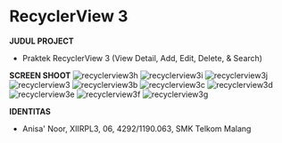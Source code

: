 # RecyclerView 3

**JUDUL PROJECT**
- Praktek RecyclerView 3 (View Detail, Add, Edit, Delete, & Search)

**SCREEN SHOOT**
![recyclerview3h](https://cloud.githubusercontent.com/assets/22114056/20100899/033cead2-a5f2-11e6-878f-f30e6abd4fb3.JPG)
![recyclerview3i](https://cloud.githubusercontent.com/assets/22114056/20100900/0344ac22-a5f2-11e6-97f0-417d4ca19ed5.JPG)
![recyclerview3j](https://cloud.githubusercontent.com/assets/22114056/20100901/0347d758-a5f2-11e6-832f-f2dd760ece60.JPG)
![recyclerview3](https://cloud.githubusercontent.com/assets/22114056/20100902/034a8afc-a5f2-11e6-8c12-a00776f0dd5f.JPG)
![recyclerview3b](https://cloud.githubusercontent.com/assets/22114056/20100903/0352a93a-a5f2-11e6-9b24-986b656ae48d.JPG)
![recyclerview3c](https://cloud.githubusercontent.com/assets/22114056/20100904/03631964-a5f2-11e6-8881-d71a4eb368c7.JPG)
![recyclerview3d](https://cloud.githubusercontent.com/assets/22114056/20100905/037a88d8-a5f2-11e6-9c69-96d484d5e560.JPG)
![recyclerview3e](https://cloud.githubusercontent.com/assets/22114056/20100906/0385411a-a5f2-11e6-8833-013869b512b9.JPG)
![recyclerview3f](https://cloud.githubusercontent.com/assets/22114056/20100907/03888ef6-a5f2-11e6-8ab8-1a99fa8bf939.JPG)
![recyclerview3g](https://cloud.githubusercontent.com/assets/22114056/20100908/0389ca50-a5f2-11e6-979d-f068b4e3b409.JPG)

**IDENTITAS**
- Anisa' Noor, XIIRPL3, 06, 4292/1190.063, SMK Telkom Malang
